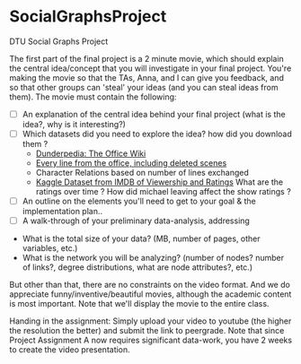# SocialGraphsProject
DTU Social Graphs Project

The first part of the final project is a 2 minute movie, which should explain the central idea/concept that you will investigate in your final project. You're making the movie so that the TAs, Anna, and I can give you feedback, and so that other groups can 'steal' your ideas (and you can steal ideas from them). The movie must contain the following:

- [ ] An explanation of the central idea behind your final project (what is the idea?, why is it interesting?)
- [ ] Which datasets did you need to explore the idea? how did you download them ?
  - [Dunderpedia: The Office Wiki](https://theoffice.fandom.com/wiki/Main_Page)
  - [Every line from the office, including deleted scenes](https://docs.google.com/spreadsheets/d/18wS5AAwOh8QO95RwHLS95POmSNKA2jjzdt0phrxeAE0/edit#gid=747974534)
  - Character Relations based on number of lines exchanged
  - [Kaggle Dataset from IMDB of Viewership and Ratings](https://www.kaggle.com/andreal314159/the-office-analysis-for-datacamp/data.) What are the ratings over time ? How did michael leaving affect the show ratings ?
- [ ] An outline on the elements you'll need to get to your goal & the implementation plan..
- [ ]  A walk-through of your preliminary data-analysis, addressing
  - What is the total size of your data? (MB, number of pages, other variables, etc.)
  - What is the network you will be analyzing? (number of nodes? number of links?, degree distributions, what are node attributes?, etc.)

But other than that, there are no constraints on the video format. And we do appreciate funny/inventive/beautiful movies, although the academic content is most important. Note that we'll display the movie to the entire class.

Handing in the assignment: Simply upload your video to youtube (the higher the resolution the better) and submit the link to peergrade.
Note that since Project Assignment A now requires significant data-work, you have 2 weeks to create the video presentation.
